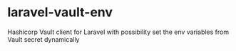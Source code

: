 # laravel-vault-env
Hashicorp Vault client for Laravel with possibility set the env variables from Vault secret dynamically
